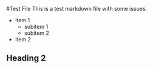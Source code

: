  
#Test File
This is a test markdown file with some issues.

- item 1
  - subitem 1
  - subitem 2
- item 2



## Heading 2